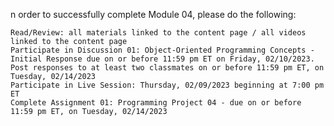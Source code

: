 n order to successfully complete Module 04, please do the following:

    Read/Review: all materials linked to the content page / all videos linked to the content page
    Participate in Discussion 01: Object-Oriented Programming Concepts - Initial Response due on or before 11:59 pm ET on Friday, 02/10/2023. Post responses to at least two classmates on or before 11:59 pm ET, on Tuesday, 02/14/2023
    Participate in Live Session: Thursday, 02/09/2023 beginning at 7:00 pm ET
    Complete Assignment 01: Programming Project 04 - due on or before 11:59 pm ET, on Tuesday, 02/14/2023
